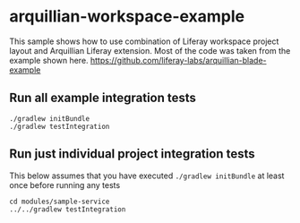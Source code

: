 # arquillian-workspace-example

This sample shows how to use combination of Liferay workspace project layout and Arquillian Liferay extension.  Most of the code was taken from the example shown here. https://github.com/liferay-labs/arquillian-blade-example

## Run all example integration tests

```
./gradlew initBundle
./gradlew testIntegration
```

## Run just individual project integration tests

This below assumes that you have executed `./gradlew initBundle` at least once before running any tests

```
cd modules/sample-service
../../gradlew testIntegration
```
